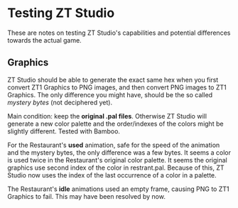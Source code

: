 # Testing ZT Studio

These are notes on testing ZT Studio's capabilities and potential differences towards the actual game.

## Graphics

ZT Studio should be able to generate the exact same hex when you first convert ZT1 Graphics to PNG images, and then convert PNG images to ZT1 Graphics. 
The only difference you might have, should be the so called *mystery bytes* (not deciphered yet). 

Main condition: keep the **original .pal files**.
Otherwise ZT Studio will generate a new color palette and the order/indexes of the colors might be slightly different. 
Tested with Bamboo.

For the Restaurant's **used** animation, safe for the speed of the animation and the mystery bytes, the only difference was a few bytes. 
It seems a color is used twice in the Restaurant's original color palette. 
It seems the original graphics use second index of the color in restrant.pal.
Because of this, ZT Studio now uses the index of the last occurrence of a color in a palette.

The Restaurant's **idle** animations used an empty frame, causing PNG to ZT1 Graphics to fail. This may have been resolved by now.
